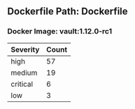 ## Dockerfile Path: Dockerfile

### Docker Image: vault:1.12.0-rc1
| Severity | Count |
|----------|-------|
| high | 57 |
| medium | 19 |
| critical | 6 |
| low | 3 |